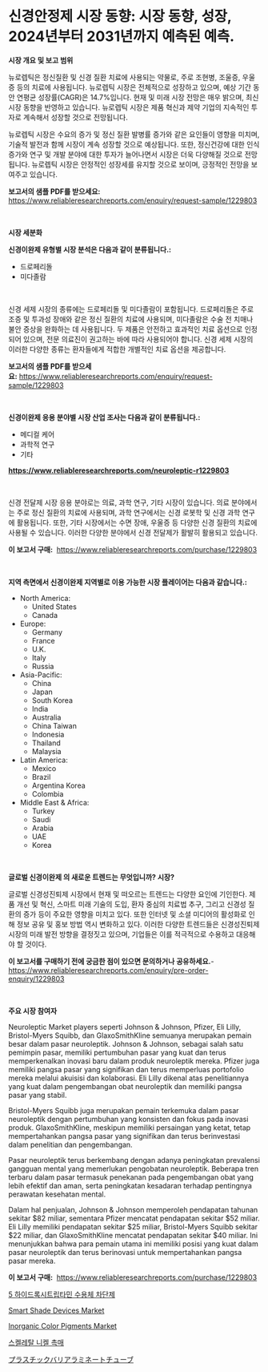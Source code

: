 <p><h1>신경안정제 시장 동향: 시장 동향, 성장, 2024년부터 2031년까지 예측된 예측.</h1></p><p><strong>시장 개요 및 보고 범위</strong></p>
<p><p>뉴로렙틱은 정신질환 및 신경 질환 치료에 사용되는 약물로, 주로 조현병, 조울증, 우울증 등의 치료에 사용됩니다. 뉴로렙틱 시장은 전체적으로 성장하고 있으며, 예상 기간 동안 연평균 성장률(CAGR)은 14.7%입니다. 현재 및 미래 시장 전망은 매우 밝으며, 최신 시장 동향을 반영하고 있습니다. 뉴로렙틱 시장은 제품 혁신과 제약 기업의 지속적인 투자로 계속해서 성장할 것으로 전망됩니다.</p><p>뉴로렙틱 시장은 수요의 증가 및 정신 질환 발병률 증가와 같은 요인들이 영향을 미치며, 기술적 발전과 함께 시장이 계속 성장할 것으로 예상됩니다. 또한, 정신건강에 대한 인식 증가와 연구 및 개발 분야에 대한 투자가 늘어나면서 시장은 더욱 다양해질 것으로 전망됩니다. 뉴로렙틱 시장은 안정적인 성장세를 유지할 것으로 보이며, 긍정적인 전망을 보여주고 있습니다.</p></p>
<p><strong>보고서의 샘플 PDF를 받으세요:</strong> <a href="https://www.reliableresearchreports.com/enquiry/request-sample/1229803">https://www.reliableresearchreports.com/enquiry/request-sample/1229803</a></p>
<p>&nbsp;</p>
<p><strong>시장 세분화</strong></p>
<p><strong>신경이완제 유형별 시장 분석은 다음과 같이 분류됩니다.:</strong></p>
<p><ul><li>드로페리돌</li><li>미다졸람</li></ul></p>
<p>&nbsp;</p>
<p><p>신경 세제 시장의 종류에는 드로페리돌 및 미다졸람이 포함됩니다. 드로페리돌은 주로 조증 및 투과성 장애와 같은 정신 질환의 치료에 사용되며, 미다졸람은 수술 전 치매나 불안 증상을 완화하는 데 사용됩니다. 두 제품은 안전하고 효과적인 치료 옵션으로 인정되어 있으며, 전문 의료진이 권고하는 바에 따라 사용되어야 합니다. 신경 세제 시장의 이러한 다양한 종류는 환자들에게 적합한 개별적인 치료 옵션을 제공합니다.</p></p>
<p><strong>보고서의 샘플 PDF를 받으세요:</strong>&nbsp;<a href="https://www.reliableresearchreports.com/enquiry/request-sample/1229803">https://www.reliableresearchreports.com/enquiry/request-sample/1229803</a></p>
<p>&nbsp;</p>
<p><strong> 신경이완제 응용 분야별 시장 산업 조사는 다음과 같이 분류됩니다.:</strong></p>
<p><ul><li>메디컬 케어</li><li>과학적 연구</li><li>기타</li></ul></p>
<p><strong><a href="https://www.reliableresearchreports.com/neuroleptic-r1229803">https://www.reliableresearchreports.com/neuroleptic-r1229803</a></strong></p>
<p>&nbsp;</p>
<p><p>신경 전달제 시장 응용 분야로는 의료, 과학 연구, 기타 시장이 있습니다. 의료 분야에서는 주로 정신 질환의 치료에 사용되며, 과학 연구에서는 신경 로봇학 및 신경 과학 연구에 활용됩니다. 또한, 기타 시장에서는 수면 장애, 우울증 등 다양한 신경 질환의 치료에 사용될 수 있습니다. 이러한 다양한 분야에서 신경 전달제가 활발히 활용되고 있습니다.</p></p>
<p><strong>이 보고서 구매:</strong>&nbsp; <a href="https://www.reliableresearchreports.com/purchase/1229803">https://www.reliableresearchreports.com/purchase/1229803</a></p>
<p>&nbsp;</p>
<p><strong>지역 측면에서 신경이완제 지역별로 이용 가능한 시장 플레이어는 다음과 같습니다.:</strong></p>
<p><ul>
    <li>
        North America:
        <ul>
            <li>United States</li>
            <li>Canada</li>
        </ul>
    </li>
    <li>
        Europe:
        <ul>
            <li>Germany</li>
            <li>France</li>
            <li>U.K.</li>
            <li>Italy</li>
            <li>Russia</li>
        </ul>
    </li>
    <li>
        Asia-Pacific:
        <ul>
            <li>China</li>
            <li>Japan</li>
            <li>South Korea</li>
            <li>India</li>
            <li>Australia</li>
            <li>China Taiwan</li>
            <li>Indonesia</li>
            <li>Thailand</li>
            <li>Malaysia</li>
        </ul>
    </li>
    <li>
        Latin America:
        <ul>
            <li>Mexico</li>
            <li>Brazil</li>
            <li>Argentina Korea</li>
            <li>Colombia</li>
        </ul>
    </li>
    <li>
        Middle East & Africa:
        <ul>
            <li>Turkey</li>
            <li>Saudi</li>
            <li>Arabia</li>
            <li>UAE</li>
            <li>Korea</li>
        </ul>
    </li>
    </ul></p>
<p>&nbsp;</p>
<p><strong>글로벌 신경이완제 의 새로운 트렌드는 무엇입니까? 시장?</strong></p>
<p><p>글로벌 신경성진퇴제 시장에서 현재 및 떠오르는 트렌드는 다양한 요인에 기인한다. 제품 개선 및 혁신, 스마트 미래 기술의 도입, 환자 중심의 치료법 추구, 그리고 신경성 질환의 증가 등이 주요한 영향을 미치고 있다. 또한 인터넷 및 소셜 미디어의 활성화로 인해 정보 공유 및 홍보 방법 역시 변화하고 있다. 이러한 다양한 트렌드들은 신경성진퇴제 시장의 미래 발전 방향을 결정짓고 있으며, 기업들은 이를 적극적으로 수용하고 대응해야 할 것이다.</p></p>
<p><strong>이 보고서를 구매하기 전에 궁금한 점이 있으면 문의하거나 공유하세요.</strong>- <a href="https://www.reliableresearchreports.com/enquiry/pre-order-enquiry/1229803">https://www.reliableresearchreports.com/enquiry/pre-order-enquiry/1229803</a></p>
<p>&nbsp;</p>
<p><strong>주요 시장 참여자</strong></p>
<p><p>Neuroleptic Market players seperti Johnson & Johnson, Pfizer, Eli Lilly, Bristol-Myers Squibb, dan GlaxoSmithKline semuanya merupakan pemain besar dalam pasar neuroleptik. Johnson & Johnson, sebagai salah satu pemimpin pasar, memiliki pertumbuhan pasar yang kuat dan terus memperkenalkan inovasi baru dalam produk neuroleptik mereka. Pfizer juga memiliki pangsa pasar yang signifikan dan terus memperluas portofolio mereka melalui akuisisi dan kolaborasi. Eli Lilly dikenal atas penelitiannya yang kuat dalam pengembangan obat neuroleptik dan memiliki pangsa pasar yang stabil.</p><p>Bristol-Myers Squibb juga merupakan pemain terkemuka dalam pasar neuroleptik dengan pertumbuhan yang konsisten dan fokus pada inovasi produk. GlaxoSmithKline, meskipun memiliki persaingan yang ketat, tetap mempertahankan pangsa pasar yang signifikan dan terus berinvestasi dalam penelitian dan pengembangan.</p><p>Pasar neuroleptik terus berkembang dengan adanya peningkatan prevalensi gangguan mental yang memerlukan pengobatan neuroleptik. Beberapa tren terbaru dalam pasar termasuk penekanan pada pengembangan obat yang lebih efektif dan aman, serta peningkatan kesadaran terhadap pentingnya perawatan kesehatan mental.</p><p>Dalam hal penjualan, Johnson & Johnson memperoleh pendapatan tahunan sekitar $82 miliar, sementara Pfizer mencatat pendapatan sekitar $52 miliar. Eli Lilly memiliki pendapatan sekitar $25 miliar, Bristol-Myers Squibb sekitar $22 miliar, dan GlaxoSmithKline mencatat pendapatan sekitar $40 miliar. Ini menunjukkan bahwa para pemain utama ini memiliki posisi yang kuat dalam pasar neuroleptik dan terus berinovasi untuk mempertahankan pangsa pasar mereka.</p></p>
<p><strong>이 보고서 구매:</strong>&nbsp;&nbsp;<a href="https://www.reliableresearchreports.com/purchase/1229803">https://www.reliableresearchreports.com/purchase/1229803</a></p>
<p><p><a href="https://github.com/BrettWeberrt8767765/Market-Research-Report-List-1/blob/main/868317829325.md">5 하이드록시트립타민 수용체 차단제</a></p><p><a href="https://view.publitas.com/reportprime-1/smart-shade-devices-market-furnishes-information-on-market-share-market-trends-and-market-growth/">Smart Shade Devices Market</a></p><p><a href="https://issuu.com/reportprime-2/docs/inorganic-color-pigments-market-size-2030.pptx">Inorganic Color Pigments Market</a></p><p><a href="https://medium.com/@brionnaboyle/%EA%B3%A8%EA%B2%A9-%EB%8B%88%EC%BC%88-%EC%B4%89%EB%A7%A4-%EC%8B%9C%EC%9E%A5-2031%EB%85%84%EA%B9%8C%EC%A7%80%EC%9D%98-%ED%8A%B8%EB%A0%8C%EB%93%9C-%EC%98%88%EC%B8%A1-%EB%B0%8F-%EA%B2%BD%EC%9F%81-%EB%B6%84%EC%84%9D-c57ad4fc5856">스켈레탈 니켈 촉매</a></p><p><a href="https://medium.com/@kyaorris56456/%E3%83%97%E3%83%A9%E3%82%B9%E3%83%81%E3%83%83%E3%82%AF%E3%83%90%E3%83%AA%E3%82%A2%E3%83%A9%E3%83%9F%E3%83%8D%E3%83%BC%E3%83%88%E3%83%81%E3%83%A5%E3%83%BC%E3%83%96%E5%B8%82%E5%A0%B4%E5%88%86%E6%9E%90-%E3%81%9D%E3%81%AEcagr-%E5%B8%82%E5%A0%B4%E3%82%BB%E3%82%B0%E3%83%A1%E3%83%B3%E3%83%86%E3%83%BC%E3%82%B7%E3%83%A7%E3%83%B3%E3%81%8A%E3%82%88%E3%81%B3%E3%82%B0%E3%83%AD%E3%83%BC%E3%83%90%E3%83%AB%E6%A5%AD%E7%95%8C%E6%A6%82%E8%A6%81-d4fbb83c5e43">プラスチックバリアラミネートチューブ</a></p></p>